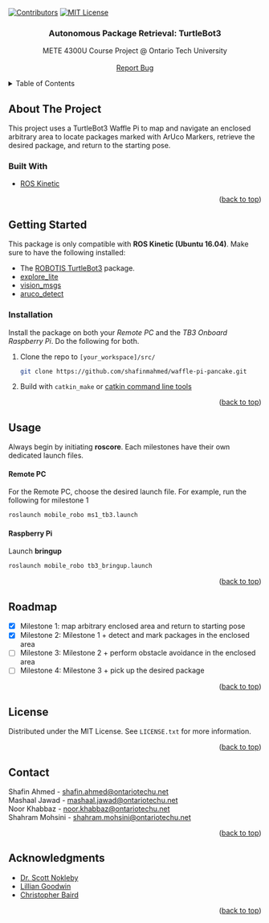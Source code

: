 <div id="top"></div>
<!--
*** Thanks for checking out the Best-README-Template. If you have a suggestion
*** that would make this better, please fork the repo and create a pull request
*** or simply open an issue with the tag "enhancement".
*** Don't forget to give the project a star!
*** Thanks again! Now go create something AMAZING! :D
-->



<!-- PROJECT SHIELDS -->
<!--
*** I'm using markdown "reference style" links for readability.
*** Reference links are enclosed in brackets [ ] instead of parentheses ( ).
*** See the bottom of this document for the declaration of the reference variables
*** for contributors-url, forks-url, etc. This is an optional, concise syntax you may use.
*** https://www.markdownguide.org/basic-syntax/#reference-style-links
-->
[![Contributors][contributors-shield]][contributors-url]
[![MIT License][license-shield]][license-url]

<h3 align="center">Autonomous Package Retrieval: TurtleBot3</h3>

  <p align="center">
    METE 4300U Course Project @ Ontario Tech University
    <br />
    <br />
    <a href="https://github.com/shafinmahmed/waffle-pi-pancake/issues">Report Bug</a>
  </p>
</div>



<!-- TABLE OF CONTENTS -->
<details>
  <summary>Table of Contents</summary>
  <ol>
    <li>
      <a href="#about-the-project">About The Project</a>
    </li>
    <li>
      <a href="#getting-started">Getting Started</a>
    </li>
    <li><a href="#usage">Usage</a></li>
    <li><a href="#roadmap">Roadmap</a></li>
    <li><a href="#license">License</a></li>
    <li><a href="#contact">Contact</a></li>
    <li><a href="#acknowledgments">Acknowledgments</a></li>
  </ol>
</details>


<!-- ABOUT THE PROJECT -->
## About The Project

This project uses a TurtleBot3 Waffle Pi to map and navigate an enclosed arbitrary area to locate packages marked with ArUco Markers, retrieve the desired package, and return to the starting pose. 

### Built With

* [ROS Kinetic](http://wiki.ros.org/kinetic)

<p align="right">(<a href="#top">back to top</a>)</p>



<!-- GETTING STARTED -->
## Getting Started

This package is only compatible with **ROS Kinetic (Ubuntu 16.04)**. 
Make sure to have the following installed:
</br>
* The [ROBOTIS TurtleBot3](https://emanual.robotis.com/docs/en/platform/turtlebot3/overview/) package. 
* [explore_lite](http://wiki.ros.org/explore_lite)
* [vision_msgs](http://wiki.ros.org/vision_msgs)
* [aruco_detect](http://wiki.ros.org/aruco_detect)


### Installation
Install the package on both your _Remote PC_ and the _TB3 Onboard Raspberry Pi_. Do the following for both.

1. Clone the repo to `[your_workspace]/src/`

   ```sh
   git clone https://github.com/shafinmahmed/waffle-pi-pancake.git
   ```
2. Build with `catkin_make` or [catkin command line tools](https://catkin-tools.readthedocs.io/en/latest/)


<p align="right">(<a href="#top">back to top</a>)</p>



<!-- USAGE EXAMPLES -->
## Usage

Always begin by initiating **roscore**. Each milestones have their own dedicated launch files. 
#### Remote PC
For the Remote PC, choose the desired launch file. For example, run the following for milestone 1
```sh
roslaunch mobile_robo ms1_tb3.launch
```

#### Raspberry Pi
Launch **bringup**
```sh
roslaunch mobile_robo tb3_bringup.launch
```

<p align="right">(<a href="#top">back to top</a>)</p>



<!-- ROADMAP -->
## Roadmap

- [x] Milestone 1: map arbitrary enclosed area and return to starting pose
- [x] Milestone 2: Milestone 1 + detect and mark packages in the enclosed area
- [ ] Milestone 3: Milestone 2 + perform obstacle avoidance in the enclosed area
- [ ] Milestone 4: Milestone 3 + pick up the desired package
<p align="right">(<a href="#top">back to top</a>)</p>


<!-- LICENSE -->
## License

Distributed under the MIT License. See `LICENSE.txt` for more information.

<p align="right">(<a href="#top">back to top</a>)</p>



<!-- CONTACT -->
## Contact

Shafin Ahmed - shafin.ahmed@ontariotechu.net </br>
Mashaal Jawad - mashaal.jawad@ontariotechu.net </br>
Noor Khabbaz - noor.khabbaz@ontariotechu.net </br>
Shahram Mohsini - shahram.mohsini@ontariotechu.net </br>

<p align="right">(<a href="#top">back to top</a>)</p>



<!-- ACKNOWLEDGMENTS -->
## Acknowledgments

* [Dr. Scott Nokleby](https://ontariotechu.ca/experts/feas/scott-nokleby.php)
* [Lillian Goodwin](mailto:lillian.goodwin@ontariotechu.ca)
* [Christopher Baird](Christopher.Baird@ontariotechu.ca)

<p align="right">(<a href="#top">back to top</a>)</p>



<!-- MARKDOWN LINKS & IMAGES -->
<!-- https://www.markdownguide.org/basic-syntax/#reference-style-links -->
[contributors-shield]: https://img.shields.io/github/contributors/shafinmahmed/waffle-pi-pancake.svg?style=for-the-badge
[contributors-url]: https://github.com/shafinmahmed/waffle-pi-pancake/graphs/contributors
[forks-shield]: https://img.shields.io/github/forks/shafinmahmed/waffle-pi-pancake.svg?style=for-the-badge
[forks-url]: https://github.com/shafinmahmed/waffle-pi-pancake/network/members
[stars-shield]: https://img.shields.io/github/stars/shafinmahmed/waffle-pi-pancake.svg?style=for-the-badge
[stars-url]: https://github.com/shafinmahmed/waffle-pi-pancake/stargazers
[issues-shield]: https://img.shields.io/github/issues/shafinmahmed/waffle-pi-pancake.svg?style=for-the-badge
[issues-url]: https://github.com/shafinmahmed/waffle-pi-pancake/issues
[license-shield]: https://img.shields.io/github/license/shafinmahmed/waffle-pi-pancake.svg?style=for-the-badge
[license-url]: https://github.com/shafinmahmed/waffle-pi-pancake/blob/master/LICENSE.txt
[linkedin-shield]: https://img.shields.io/badge/-LinkedIn-black.svg?style=for-the-badge&logo=linkedin&colorB=555
[linkedin-url]: https://linkedin.com/in/linkedin_username
[product-screenshot]: images/screenshot.png
